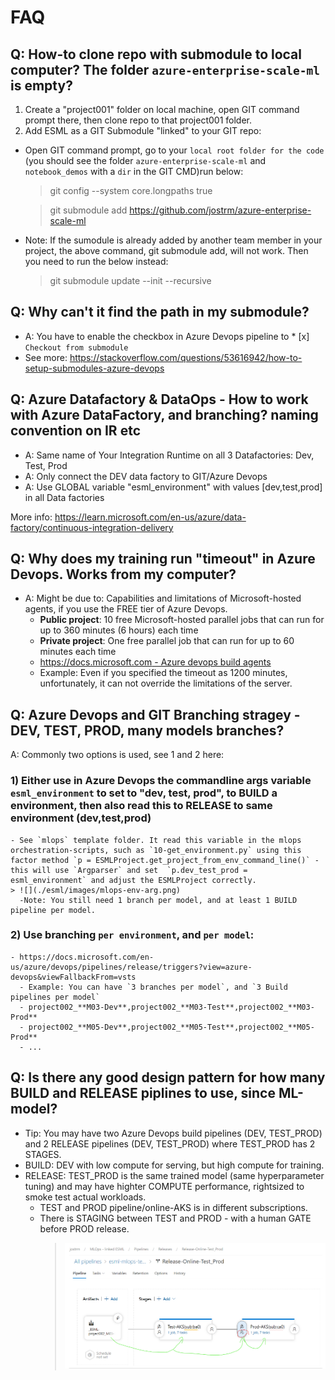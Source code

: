 # FAQ
## Q: How-to clone repo with submodule to local computer? The folder  `azure-enterprise-scale-ml` is empty?

1) Create a "project001" folder on local machine, open GIT command prompt there, then clone repo to that project001 folder.
2) Add ESML as a GIT Submodule "linked" to your GIT repo:

- Open GIT command prompt, go to your `local root folder for the code` (you should see the folder `azure-enterprise-scale-ml` and `notebook_demos` with a `dir` in the GIT CMD)run below: 

    > git config --system core.longpaths true

    > git submodule add https://github.com/jostrm/azure-enterprise-scale-ml

- Note: If the sumodule is already added by another team member in your project, the above command, git submodule add, will not work. Then you need to run the below instead: 

    > git submodule update --init --recursive

    
## Q: Why can't it find the path in my submodule?
- A: You have to enable the checkbox in Azure Devops pipeline to * [x] `Checkout from submodule`
- See more: https://stackoverflow.com/questions/53616942/how-to-setup-submodules-azure-devops

## Q: Azure Datafactory & DataOps - How to work with Azure DataFactory, and branching? naming convention on IR etc
- A: Same name of Your Integration Runtime on all 3 Datafactories: Dev, Test, Prod
- A: Only connect the DEV data factory to GIT/Azure Devops
- A: Use GLOBAL variable "esml_environment" with values [dev,test,prod] in all Data factories

More info: https://learn.microsoft.com/en-us/azure/data-factory/continuous-integration-delivery

## Q: Why does my training run "timeout" in Azure Devops. Works from my computer?
- A:  Might be due to: Capabilities and limitations of Microsoft-hosted agents, if you use the FREE tier of Azure Devops.
  - **Public project**: 10 free Microsoft-hosted parallel jobs that can run for up to 360 minutes (6 hours) each time
  - **Private project**: One free parallel job that can run for up to 60 minutes each time
  - [https://docs.microsoft.com - Azure devops build agents](https://docs.microsoft.com/en-us/azure/devops/pipelines/agents/hosted?view=azure-devops&tabs=yaml#capabilities-and-limitations)
  - Example: Even if you specified the timeout as 1200 minutes, unfortunately, it can not override the limitations of the server.

## Q: Azure Devops and GIT Branching stragey - DEV, TEST, PROD, many models branches? 
 A: Commonly two options is used, see 1 and 2 here:
  ### 1) Either use in Azure Devops the commandline args variable `esml_environment` to set to  "dev, test, prod", to BUILD a environment, then also read this to RELEASE to same environment (dev,test,prod)
    - See `mlops` template folder. It read this variable in the mlops orchestration-scripts, such as `10-get_environment.py` using this factor method `p = ESMLProject.get_project_from_env_command_line()` - this will use `Argparser` and set  `p.dev_test_prod = esml_environment` and adjust the ESMLProject correctly.
    > ![](./esml/images/mlops-env-arg.png)
      -Note: You still need 1 branch per model, and at least 1 BUILD pipeline per model. 
    
  ### 2) Use branching `per environment`, and `per model`:
    - https://docs.microsoft.com/en-us/azure/devops/pipelines/release/triggers?view=azure-devops&viewFallbackFrom=vsts
      - Example: You can have `3 branches per model`, and `3 Build pipelines per model`
      - project002_**M03-Dev**,project002_**M03-Test**,project002_**M03-Prod**
      - project002_**M05-Dev**,project002_**M05-Test**,project002_**M05-Prod**
      - ...

## Q: Is there any good design pattern for how many BUILD and RELEASE piplines to use, since ML-model?
- Tip: You may have two Azure Devops build pipelines (DEV, TEST_PROD) and 2 RELEASE pipelines (DEV, TEST_PROD) where TEST_PROD has 2 STAGES.
- BUILD: DEV with low compute for serving, but high compute for training.
- RELEASE: TEST_PROD  is the same trained model (same hyperparameter tuning) and may have highter COMPUTE performance, rightsized to smoke test actual workloads.
  - TEST and PROD pipeline/online-AKS is in different subscriptions. 
  - There is STAGING between TEST and PROD - with a human GATE before PROD release.
      > ![](./images/41-mlops-release-gate.png)



      



